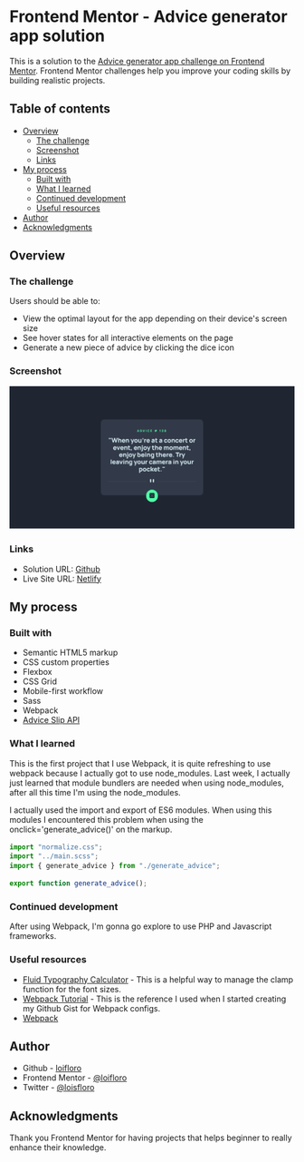 # Frontend Mentor - Advice generator app solution

This is a solution to the [Advice generator app challenge on Frontend Mentor](https://www.frontendmentor.io/challenges/advice-generator-app-QdUG-13db). Frontend Mentor challenges help you improve your coding skills by building realistic projects.

## Table of contents

- [Overview](#overview)
  - [The challenge](#the-challenge)
  - [Screenshot](#screenshot)
  - [Links](#links)
- [My process](#my-process)
  - [Built with](#built-with)
  - [What I learned](#what-i-learned)
  - [Continued development](#continued-development)
  - [Useful resources](#useful-resources)
- [Author](#author)
- [Acknowledgments](#acknowledgments)

## Overview

### The challenge

Users should be able to:

- View the optimal layout for the app depending on their device's screen size
- See hover states for all interactive elements on the page
- Generate a new piece of advice by clicking the dice icon

### Screenshot

![](./screenshot.png)

### Links

- Solution URL: [Github](https://github.com/loifloro/advice-generator-app)
- Live Site URL: [Netlify](https://advice-generator-loifloro.netlify.app/)

## My process

### Built with

- Semantic HTML5 markup
- CSS custom properties
- Flexbox
- CSS Grid
- Mobile-first workflow
- Sass
- Webpack
- [Advice Slip API](https://api.adviceslip.com)

### What I learned

This is the first project that I use Webpack, it is quite refreshing to use webpack because I actually got to use node_modules. Last week, I actually just learned that module bundlers are needed when using node_modules, after all this time I'm using the node_modules.

I actually used the import and export of ES6 modules. When using this modules I encountered this problem when using the onclick='generate_advice()' on the markup.

```js
import "normalize.css";
import "../main.scss";
import { generate_advice } from "./generate_advice";
```

```js
export function generate_advice();
```

### Continued development

After using Webpack, I'm gonna go explore to use PHP and Javascript frameworks.

### Useful resources

- [Fluid Typography Calculator](https://royalfig.github.io/fluid-typography-calculator/) - This is a helpful way to manage the clamp function for the font sizes.
- [Webpack Tutorial](https://www.youtube.com/watch?v=MpGLUVbqoYQ&list=PLu4GUyLT9o0UkDR-9Cq3HLdRt8mzhb9Sa) - This is the reference I used when I started creating my Github Gist for Webpack configs.
- [Webpack](https://webpack.js.org/)

## Author

- Github - [loifloro](https://github.com/loifloro/)
- Frontend Mentor - [@loifloro](https://www.frontendmentor.io/profile/loifloro)
- Twitter - [@loisfloro](https://www.twitter.com/loisfloro)

## Acknowledgments

Thank you Frontend Mentor for having projects that helps beginner to really enhance their knowledge.
